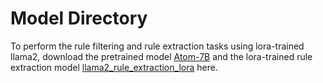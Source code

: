 # Model Directory

To perform the rule filtering and rule extraction tasks using lora-trained llama2, download the pretrained model [Atom-7B](https://huggingface.co/FlagAlpha/Atom-7B) and the lora-trained rule extraction model [llama2_rule_extraction_lora](https://huggingface.co/whotookmycookie/LLSec/tree/main/llama2_rule_extraction_lora) here.